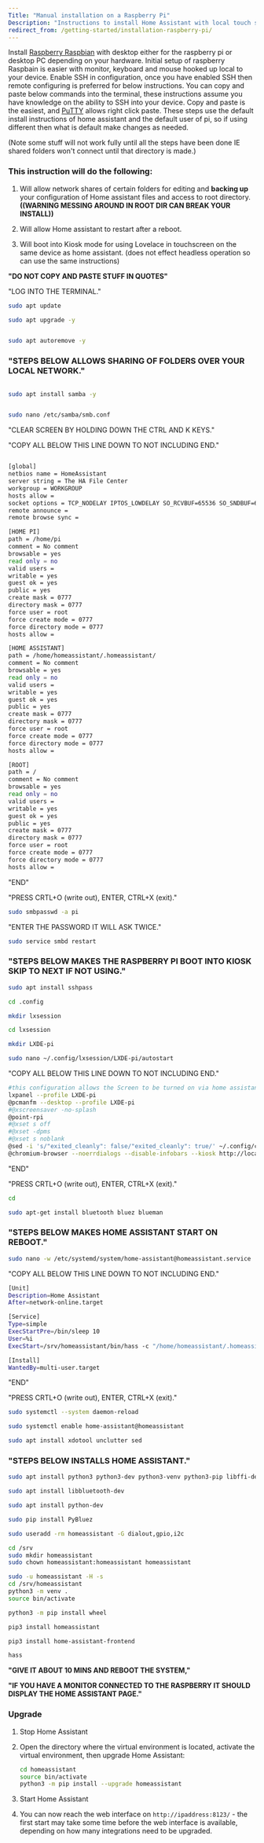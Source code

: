 ```yaml
---
Title: "Manual installation on a Raspberry Pi"
Description: "Instructions to install Home Assistant with local touch screen support on a Raspberry Pi running Raspbian."
redirect_from: /getting-started/installation-raspberry-pi/
---
```

Install [Raspberry Raspbian](https://www.raspberrypi.org/downloads/) with desktop either for the raspberry pi or desktop PC depending on your hardware.
Initial setup of raspberry Raspbain is easier with monitor, keyboard and mouse hooked up local to your device.
Enable SSH in configuration, once you have enabled SSH then remote configuring is preferred for below instructions. 
You can copy and paste below commands into the terminal, these instructions assume you have knowledge on the ability to SSH into your device.
Copy and paste is the easiest, and [PuTTY](https://www.chiark.greenend.org.uk/~sgtatham/putty/latest.html) allows right click paste.
These steps use the default install instructions of home assistant and the default user of pi, so if using different then what is default make changes as needed.

(Note some stuff will not work fully until all the steps have been done IE shared folders won't connect until that directory is made.)  

### This instruction will do the following:

1. Will allow network shares of certain folders for editing and **backing up** your configuration of Home assistant files and access to root directory.
 **((WARNING MESSING AROUND IN ROOT DIR CAN BREAK YOUR INSTALL))**

2. Will allow Home assistant to restart after a reboot.

3. Will boot into Kiosk mode for using Lovelace in touchscreen on the same device as home assistant. 
(does not effect headless operation so can use the same instructions)

**"DO NOT COPY AND PASTE STUFF IN QUOTES"**

"LOG INTO THE TERMINAL."

</div>


```bash
sudo apt update

sudo apt upgrade -y

```

```bash

sudo apt autoremove -y

```

### "STEPS BELOW ALLOWS SHARING OF FOLDERS OVER YOUR LOCAL NETWORK."

```bash

sudo apt install samba -y

```
```bash

sudo nano /etc/samba/smb.conf

```
"CLEAR SCREEN BY HOLDING DOWN THE CTRL AND K KEYS."

"COPY ALL BELOW THIS LINE DOWN TO NOT INCLUDING END."

```bash

[global]
netbios name = HomeAssistant
server string = The HA File Center
workgroup = WORKGROUP
hosts allow =
socket options = TCP_NODELAY IPTOS_LOWDELAY SO_RCVBUF=65536 SO_SNDBUF=65536
remote announce =
remote browse sync =

[HOME PI]
path = /home/pi
comment = No comment
browsable = yes
read only = no
valid users =
writable = yes
guest ok = yes
public = yes
create mask = 0777
directory mask = 0777
force user = root
force create mode = 0777
force directory mode = 0777
hosts allow =

[HOME ASSISTANT]
path = /home/homeassistant/.homeassistant/
comment = No comment
browsable = yes
read only = no
valid users =
writable = yes
guest ok = yes
public = yes
create mask = 0777
directory mask = 0777
force user = root
force create mode = 0777
force directory mode = 0777
hosts allow =

[ROOT]
path = /
comment = No comment
browsable = yes
read only = no
valid users =
writable = yes
guest ok = yes
public = yes
create mask = 0777
directory mask = 0777
force user = root
force create mode = 0777
force directory mode = 0777
hosts allow =
```

"END"

"PRESS CRTL+O (write out), ENTER, CTRL+X (exit)."

```bash
sudo smbpasswd -a pi

```
"ENTER THE PASSWORD IT WILL ASK TWICE."
```bash
sudo service smbd restart

```
### "STEPS BELOW MAKES THE RASPBERRY PI BOOT INTO KIOSK SKIP TO NEXT IF NOT USING."
```bash
sudo apt install sshpass

```
```bash
cd .config

mkdir lxsession

cd lxsession

mkdir LXDE-pi

sudo nano ~/.config/lxsession/LXDE-pi/autostart

```
"COPY ALL BELOW THIS LINE DOWN TO NOT INCLUDING END."

```bash
#this configuration allows the Screen to be turned on via home assistant switch 
lxpanel --profile LXDE-pi
@pcmanfm --desktop --profile LXDE-pi
#@xscreensaver -no-splash
@point-rpi
#@xset s off
#@xset -dpms
#@xset s noblank
@sed -i 's/"exited_cleanly": false/"exited_cleanly": true/' ~/.config/chromium-browser/Default/Preferences
@chromium-browser --noerrdialogs --disable-infobars --kiosk http://localhost:8123
```

"END"

"PRESS CRTL+O (write out), ENTER, CTRL+X (exit)."
```bash
cd

sudo apt-get install bluetooth bluez blueman

```
### "STEPS BELOW MAKES HOME ASSISTANT START ON REBOOT."
```bash
sudo nano -w /etc/systemd/system/home-assistant@homeassistant.service

```
"COPY ALL BELOW THIS LINE DOWN TO NOT INCLUDING END."
```bash
[Unit]
Description=Home Assistant
After=network-online.target

[Service]
Type=simple
ExecStartPre=/bin/sleep 10
User=%i
ExecStart=/srv/homeassistant/bin/hass -c "/home/homeassistant/.homeassistant"

[Install]
WantedBy=multi-user.target
```

"END"

"PRESS CRTL+O (write out), ENTER, CTRL+X (exit)."
```bash
sudo systemctl --system daemon-reload

sudo systemctl enable home-assistant@homeassistant

```
```bash
sudo apt install xdotool unclutter sed

```
### "STEPS BELOW INSTALLS HOME ASSISTANT."
```bash
sudo apt install python3 python3-dev python3-venv python3-pip libffi-dev libssl-dev -y

```
```bash
sudo apt install libbluetooth-dev

```
```bash
sudo apt install python-dev

sudo pip install PyBluez

```
```bash
sudo useradd -rm homeassistant -G dialout,gpio,i2c

cd /srv
sudo mkdir homeassistant
sudo chown homeassistant:homeassistant homeassistant

sudo -u homeassistant -H -s
cd /srv/homeassistant
python3 -m venv .
source bin/activate

python3 -m pip install wheel

pip3 install homeassistant

pip3 install home-assistant-frontend

hass

```
</div>


**"GIVE IT ABOUT 10 MINS AND REBOOT THE SYSTEM,"**

**"IF YOU HAVE A MONITOR CONNECTED TO THE RASPBERRY IT SHOULD DISPLAY THE HOME ASSISTANT PAGE."**

### Upgrade

 1. Stop Home Assistant

 2. Open the directory where the virtual environment is located, activate the virtual environment, then upgrade Home Assistant:
    ```bash
    cd homeassistant
    source bin/activate
    python3 -m pip install --upgrade homeassistant
    ```
 3. Start Home Assistant
 4. You can now reach the web interface on `http://ipaddress:8123/` - the first start may take some time before the web interface is available, depending on how many integrations need to be upgraded.
